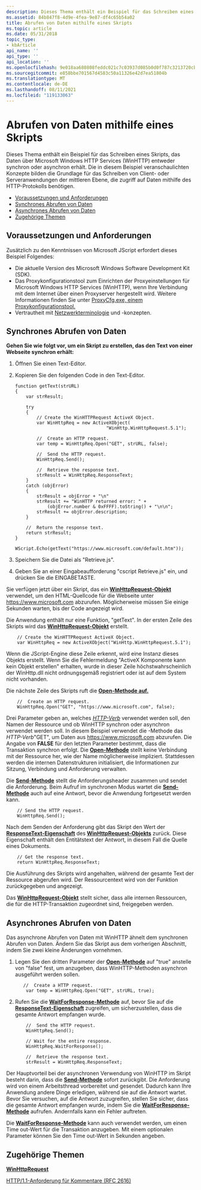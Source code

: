 ```yaml
---
description: Dieses Thema enthält ein Beispiel für das Schreiben eines Skripts, das Daten über Microsoft Windows HTTP Services (WinHTTP) entweder synchron oder asynchron erhält.
ms.assetid: 84b847f8-4d9e-4fea-9e87-df4c65b54a02
title: Abrufen von Daten mithilfe eines Skripts
ms.topic: article
ms.date: 05/31/2018
topic_type:
- kbArticle
api_name: ''
api_type: ''
api_location: ''
ms.openlocfilehash: 9e018aa680808feddc021c7c03937d085b0d0f787c3213720cbb5e94a46a85c0
ms.sourcegitcommit: e858bbe701567d4583c50a11326e42d7ea51804b
ms.translationtype: MT
ms.contentlocale: de-DE
ms.lasthandoff: 08/11/2021
ms.locfileid: "119133063"
---
```

# <a name="retrieving-data-using-script"></a>Abrufen von Daten mithilfe eines Skripts

Dieses Thema enthält ein Beispiel für das Schreiben eines Skripts, das Daten über Microsoft Windows HTTP Services (WinHTTP) entweder synchron oder asynchron erhält. Die in diesem Beispiel veranschaulichten Konzepte bilden die Grundlage für das Schreiben von Client- oder Serveranwendungen der mittleren Ebene, die zugriff auf Daten mithilfe des HTTP-Protokolls benötigen.

-   [Voraussetzungen und Anforderungen](#prerequisites-and-requirements)
-   [Synchrones Abrufen von Daten](#retrieving-data-synchronously)
-   [Asynchrones Abrufen von Daten](#retrieving-data-asynchronously)
-   [Zugehörige Themen](#related-topics)

## <a name="prerequisites-and-requirements"></a>Voraussetzungen und Anforderungen

Zusätzlich zu den Kenntnissen von Microsoft JScript erfordert dieses Beispiel Folgendes:

-   Die aktuelle Version des Microsoft Windows Software Development Kit (SDK).
-   Das Proxykonfigurationstool zum Einrichten der Proxyeinstellungen für Microsoft Windows HTTP Services (WinHTTP), wenn Ihre Verbindung mit dem Internet über einen Proxyserver hergestellt wird. Weitere Informationen finden Sie unter [ProxyCfg.exe, einem Proxykonfigurationstool.](proxycfg-exe--a-proxy-configuration-tool.md)
-   Vertrautheit mit [Netzwerkterminologie](network-terminology.md) und -konzepten.

## <a name="retrieving-data-synchronously"></a>Synchrones Abrufen von Daten

**Gehen Sie wie folgt vor, um ein Skript zu erstellen, das den Text von einer Webseite synchron erhält:**

1.  Öffnen Sie einen Text-Editor.
2.  Kopieren Sie den folgenden Code in den Text-Editor.

    ```JScript
    function getText(strURL)
    {
        var strResult;
        
        try
        {
            // Create the WinHTTPRequest ActiveX Object.
            var WinHttpReq = new ActiveXObject(
                                      "WinHttp.WinHttpRequest.5.1");
            
            //  Create an HTTP request.
            var temp = WinHttpReq.Open("GET", strURL, false);

            //  Send the HTTP request.
            WinHttpReq.Send();
            
            //  Retrieve the response text.
            strResult = WinHttpReq.ResponseText;
        }
        catch (objError)
        {
            strResult = objError + "\n"
            strResult += "WinHTTP returned error: " + 
                (objError.number & 0xFFFF).toString() + "\n\n";
            strResult += objError.description;
        }
        
        //  Return the response text.
        return strResult;
    }

    WScript.Echo(getText("https://www.microsoft.com/default.htm"));
    ```

    

3.  Speichern Sie die Datei als "Retrieve.js".
4.  Geben Sie an einer Eingabeaufforderung "cscript Retrieve.js" ein, und drücken Sie die EINGABETASTE.

Sie verfügen jetzt über ein Skript, das ein [**WinHttpRequest-Objekt**](winhttprequest.md) verwendet, um den HTML-Quellcode für die Webseite unter https://www.microsoft.com abzurufen. Möglicherweise müssen Sie einige Sekunden warten, bis der Code angezeigt wird.

Die Anwendung enthält nur eine Funktion, "getText". In der ersten Zeile des Skripts wird das [**WinHttpRequest-Objekt**](winhttprequest.md) erstellt.


```JScript
    // Create the WinHTTPRequest ActiveX Object.
    var WinHttpReq = new ActiveXObject("WinHttp.WinHttpRequest.5.1");
```



Wenn die JScript-Engine diese Zeile erkennt, wird eine Instanz dieses Objekts erstellt. Wenn Sie die Fehlermeldung "ActiveX Komponente kann kein Objekt erstellen" erhalten, wurde in dieser Zeile höchstwahrscheinlich der WinHttp.dll nicht ordnungsgemäß registriert oder ist auf dem System nicht vorhanden.

Die nächste Zeile des Skripts ruft die [**Open-Methode auf.**](iwinhttprequest-open.md)


```JScript
    //  Create an HTTP request.
    WinHttpReq.Open("GET", "https://www.microsoft.com", false);
```



Drei Parameter geben an, welches [*HTTP-Verb*](glossary.md) verwendet werden soll, den Namen der Ressource und ob WinHTTP synchron oder asynchron verwendet werden soll. In diesem Beispiel verwendet die -Methode das *HTTP-Verb*"GET", um Daten aus https://www.microsoft.com abzurufen. Die Angabe von **FALSE** für den letzten Parameter bestimmt, dass die Transaktion synchron erfolgt. Die [**Open-Methode**](iwinhttprequest-open.md) stellt keine Verbindung mit der Ressource her, wie der Name möglicherweise impliziert. Stattdessen werden die internen Datenstrukturen initialisiert, die Informationen zur Sitzung, Verbindung und Anforderung verwalten.

Die [**Send-Methode**](iwinhttprequest-send.md) stellt die Anforderungsheader zusammen und sendet die Anforderung. Beim Aufruf im synchronen Modus wartet die [**Send-Methode**](iwinhttprequest-send.md) auch auf eine Antwort, bevor die Anwendung fortgesetzt werden kann.


```JScript
    // Send the HTTP request.
    WinHttpReq.Send();
```



Nach dem Senden der Anforderung gibt das Skript den Wert der [**ResponseText-Eigenschaft**](iwinhttprequest-responsetext.md) des [**WinHttpRequest-Objekts**](winhttprequest.md) zurück. Diese Eigenschaft enthält den Entitätstext der Antwort, in diesem Fall die Quelle eines Dokuments.


```JScript
    // Get the response text.
    return WinHttpReq.ResponseText;
```



Die Ausführung des Skripts wird angehalten, während der gesamte Text der Ressource abgerufen wird. Der Ressourcentext wird von der Funktion zurückgegeben und angezeigt.

Das [**WinHttpRequest-Objekt**](winhttprequest.md) stellt sicher, dass alle internen Ressourcen, die für die HTTP-Transaktion zugeordnet sind, freigegeben werden.

## <a name="retrieving-data-asynchronously"></a>Asynchrones Abrufen von Daten

Das asynchrone Abrufen von Daten mit WinHTTP ähnelt dem synchronen Abrufen von Daten. Ändern Sie das Skript aus dem vorherigen Abschnitt, indem Sie zwei kleine Änderungen vornehmen.

1.  Legen Sie den dritten Parameter der [**Open-Methode**](iwinhttprequest-open.md) auf "true" anstelle von "false" fest, um anzugeben, dass WinHTTP-Methoden asynchron ausgeführt werden sollen.
    ```JScript
       //  Create a HTTP request.
        var temp = WinHttpReq.Open("GET", strURL, true);
    ```

    

2.  Rufen Sie die [**WaitForResponse-Methode**](iwinhttprequest-waitforresponse.md) auf, bevor Sie auf die [**ResponseText-Eigenschaft**](iwinhttprequest-responsetext.md) zugreifen, um sicherzustellen, dass die gesamte Antwort empfangen wurde.
    ```JScript
        //  Send the HTTP request.
        WinHttpReq.Send();
            
        // Wait for the entire response.
        WinHttpReq.WaitForResponse();
            
        //  Retrieve the response text.
        strResult = WinHttpReq.ResponseText;
    ```

    

Der Hauptvorteil bei der asynchronen Verwendung von WinHTTP im Skript besteht darin, dass die [**Send-Methode**](iwinhttprequest-send.md) sofort zurückgibt. Die Anforderung wird von einem Arbeitsthread vorbereitet und gesendet. Dadurch kann Ihre Anwendung andere Dinge erledigen, während sie auf die Antwort wartet. Bevor Sie versuchen, auf die Antwort zuzugreifen, stellen Sie sicher, dass die gesamte Antwort empfangen wurde, indem Sie die [**WaitForResponse-Methode**](iwinhttprequest-waitforresponse.md) aufrufen. Andernfalls kann ein Fehler auftreten.

Die [**WaitForResponse-Methode**](iwinhttprequest-waitforresponse.md) kann auch verwendet werden, um einen Time out-Wert für die Transaktion anzugeben. Mit einem optionalen Parameter können Sie den Time out-Wert in Sekunden angeben.

## <a name="related-topics"></a>Zugehörige Themen

<dl> <dt>

[**WinHttpRequest**](winhttprequest.md)
</dt> <dt>

[HTTP/1.1-Anforderung für Kommentare (RFC 2616)](https://www.ietf.org/rfc/rfc2616.txt)
</dt> </dl>

 

 



